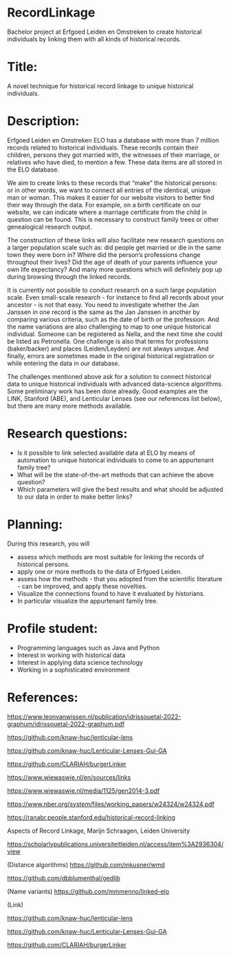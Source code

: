# RecordLinkage #
Bachelor project at Erfgoed Leiden en Omstreken to create historical individuals by linking them with all kinds of historical records.

# Title: #
A novel technique for historical record linkage to unique historical individuals.

# Description: #
Erfgoed Leiden en Omstreken ELO has a database with more than 7 million records related to historical individuals. These records contain their children, persons they got married with, the witnesses of their marriage, or relatives who have died, to mention a few. These data items are all stored in the ELO database.

We aim to create links to these records that “make” the historical persons: or in other words, we want to connect all entries of the identical, unique man or woman. This makes it easier for our website visitors to better find their way through the data. For example, on a birth certificate on our website, we can indicate where a marriage certificate from the child in question can be found. This is necessary to construct family trees or other genealogical research output. 

The construction of these links will also facilitate new research questions on a larger population scale such as: did people get married or die in the same town they were born in? Where did the person’s professions change throughout their lives? Did the age of death of your parents influence your own life expectancy? And many more questions which will definitely pop up during browsing through the linked records.

It is currently not possible to conduct research on a such large population scale. Even small-scale research - for instance to find all records about your ancestor - is not that easy. You need to investigate whether the Jan Janssen in one record is the same as the Jan Janssen in another by comparing various criteria, such as the date of birth or the profession. And the name variations are also challenging to map to one unique historical individual. Someone can be registered as Nella, and the next time she could be listed as Petronella. One challenge is also that terms for professions (baker/backer) and places (Leiden/Leyden) are not always unique. And finally, errors are sometimes made in the original historical registration or while entering the data in our database. 

The challenges mentioned above ask for a solution to connect historical data to unique historical individuals with advanced data-science algorithms. Some preliminary work has been done already. Good examples are the LINK, Stanford (ABE), and Lenticular Lenses (see our references list below), but there are many more methods available.

# Research questions: #
- Is it possible to link selected available data at ELO by means of automation to unique historical individuals to come to an appurtenant family tree?
- What will be the state-of-the-art methods that can achieve the above question?
- Which parameters will give the best results and what should be adjusted to our data in order to make better links?

# Planning: #
During this research, you will
- assess which methods are most suitable for linking the records of historical persons.
- apply one or more methods to the data of Erfgoed Leiden. 
- assess how the methods - that you adopted from the scientific literature - can be improved, and apply these novelties. 
- Visualize the connections found to have it evaluated by historians.
- In particular visualize the appurtenant family tree.

# Profile student: #
- Programming languages such as Java and Python
- Interest in working with historical data
- Interest in applying data science technology
- Working in a sophisticated environment 

# References: #

https://www.leonvanwissen.nl/publication/idrissouetal-2022-graphum/idrissouetal-2022-graphum.pdf

https://github.com/knaw-huc/lenticular-lens

https://github.com/knaw-huc/Lenticular-Lenses-Gui-GA

https://github.com/CLARIAH/burgerLinker

https://www.wiewaswie.nl/en/sources/links

https://www.wiewaswie.nl/media/1125/gen2014-3.pdf

https://www.nber.org/system/files/working_papers/w24324/w24324.pdf

https://ranabr.people.stanford.edu/historical-record-linking

Aspects of Record Linkage, Marijn Schraagen, Leiden University

https://scholarlypublications.universiteitleiden.nl/access/item%3A2936304/view


(Distance algorithms)
https://github.com/mkusner/wmd

https://github.com/dbblumenthal/gedlib


(Name variants)
https://github.com/mmmenno/linked-elo


(Link)

https://github.com/knaw-huc/lenticular-lens

https://github.com/knaw-huc/Lenticular-Lenses-Gui-GA

https://github.com/CLARIAH/burgerLinker
